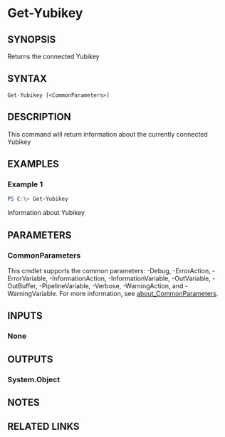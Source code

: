 ﻿---
external help file: VirotYubikey.dll-Help.xml
Module Name: VirotYubikey
online version:
schema: 2.0.0
---

# Get-Yubikey

## SYNOPSIS
Returns the connected Yubikey

## SYNTAX

```
Get-Yubikey [<CommonParameters>]
```

## DESCRIPTION
This command will return information about the currently connected Yubikey

## EXAMPLES

### Example 1
```powershell
PS C:\> Get-Yubikey
```

Information about Yubikey

## PARAMETERS

### CommonParameters
This cmdlet supports the common parameters: -Debug, -ErrorAction, -ErrorVariable, -InformationAction, -InformationVariable, -OutVariable, -OutBuffer, -PipelineVariable, -Verbose, -WarningAction, and -WarningVariable. For more information, see [about_CommonParameters](http://go.microsoft.com/fwlink/?LinkID=113216).

## INPUTS

### None

## OUTPUTS

### System.Object
## NOTES

## RELATED LINKS
